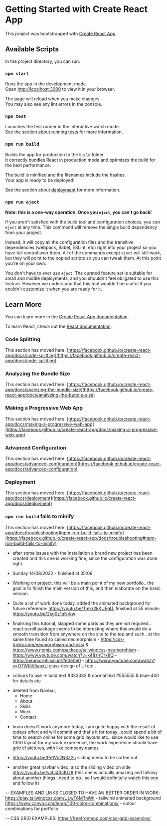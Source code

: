 # Getting Started with Create React App

This project was bootstrapped with [Create React App](https://github.com/facebook/create-react-app).

## Available Scripts

In the project directory, you can run:

### `npm start`

Runs the app in the development mode.\
Open [http://localhost:3000](http://localhost:3000) to view it in your browser.

The page will reload when you make changes.\
You may also see any lint errors in the console.

### `npm test`

Launches the test runner in the interactive watch mode.\
See the section about [running tests](https://facebook.github.io/create-react-app/docs/running-tests) for more information.

### `npm run build`

Builds the app for production to the `build` folder.\
It correctly bundles React in production mode and optimizes the build for the best performance.

The build is minified and the filenames include the hashes.\
Your app is ready to be deployed!

See the section about [deployment](https://facebook.github.io/create-react-app/docs/deployment) for more information.

### `npm run eject`

**Note: this is a one-way operation. Once you `eject`, you can't go back!**

If you aren't satisfied with the build tool and configuration choices, you can `eject` at any time. This command will remove the single build dependency from your project.

Instead, it will copy all the configuration files and the transitive dependencies (webpack, Babel, ESLint, etc) right into your project so you have full control over them. All of the commands except `eject` will still work, but they will point to the copied scripts so you can tweak them. At this point you're on your own.

You don't have to ever use `eject`. The curated feature set is suitable for small and middle deployments, and you shouldn't feel obligated to use this feature. However we understand that this tool wouldn't be useful if you couldn't customize it when you are ready for it.

## Learn More

You can learn more in the [Create React App documentation](https://facebook.github.io/create-react-app/docs/getting-started).

To learn React, check out the [React documentation](https://reactjs.org/).

### Code Splitting

This section has moved here: [https://facebook.github.io/create-react-app/docs/code-splitting](https://facebook.github.io/create-react-app/docs/code-splitting)

### Analyzing the Bundle Size

This section has moved here: [https://facebook.github.io/create-react-app/docs/analyzing-the-bundle-size](https://facebook.github.io/create-react-app/docs/analyzing-the-bundle-size)

### Making a Progressive Web App

This section has moved here: [https://facebook.github.io/create-react-app/docs/making-a-progressive-web-app](https://facebook.github.io/create-react-app/docs/making-a-progressive-web-app)

### Advanced Configuration

This section has moved here: [https://facebook.github.io/create-react-app/docs/advanced-configuration](https://facebook.github.io/create-react-app/docs/advanced-configuration)

### Deployment

This section has moved here: [https://facebook.github.io/create-react-app/docs/deployment](https://facebook.github.io/create-react-app/docs/deployment)

### `npm run build` fails to minify

This section has moved here: [https://facebook.github.io/create-react-app/docs/troubleshooting#npm-run-build-fails-to-minify](https://facebook.github.io/create-react-app/docs/troubleshooting#npm-run-build-fails-to-minify)

- after some issues with the installation a brand new project has been created and this one is working fine, since the configuration was done right.
- Sunday 14/08/2022 - finished at 35:09

- Working on project, this will be a main point of my new portfolio.. the goal is to finish the main version of this, and then elaborate on the basic version.

- Quite a lot of work done today, added the animated background for future reference: https://youtu.be/Tmkr2kKUEgU, finished at 55 minute: https://youtu.be/2kg0z1qNrkw

- finalising this tutorial, skipped some parts as they are not required.. react-scroll package seems to be interesting where this would do a smooth transition from anywhere on the site to the top and such.. at the same time found so called neumorphism - https://css-tricks.com/neumorphism-and-css/ & https://www.npmjs.com/package/tailwindcss-neumorphism - https://www.youtube.com/watch?v=k48zirCrx8Q - https://neumorphism.io/#e0e0e0 - https://www.youtube.com/watch?v=O7WbVj5apxU glass design of Ui etc.. 

- colours to use -> bold text #333333 & normal text #555555 & blue-400 for details etc 


* deleted from Navbar, 
            <ul className='flex flex-row justify-between'>
                <li className='basis-1/4'>Home</li>
                <li className='basis-1/4'>About</li>
                <li className='basis-1/4'>Skills</li>
                <li className='basis-1/4'>Work</li>
                <li className='basis-1/4'>Contact</li>
            </ul>


- brain doesn't work anymore today, I am quite happy with the result of todays effort and will commit and that's it for today.. could spend a bit of time to search online for some grid layouts etc.. since would like to use GRID layout for my work experience, the work experience should have grid of pictures, with like company names 

- https://youtu.be/Pe1Vo2N3Z2c sliding menu to be sorted out
- another great navbar video, also the sliding video on side https://youtu.be/vafc43cIUz8 (this one is actually amazing and talking about another things I need to do.. so I would definitelly watch this one and follow it)


-- EXAMPLES AND LINKS CLOSED TO HAVE AN BETTER ORDER IN WORK:
https://play.tailwindcss.com/ULwT6MTmWI - tailwind animated background
https://www.canva.com/learn/100-color-combinations/ - colour combinations for portfolio


-- CSS GRID EXAMPLES: 
https://freefrontend.com/css-grid-examples/